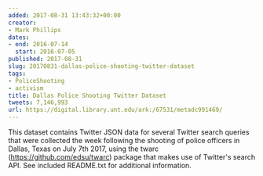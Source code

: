 ```yaml
---
added: 2017-08-31 13:43:32+00:00
creator:
- Mark Phillips
dates:
- end: 2016-07-14
  start: 2016-07-05
published: 2017-08-31
slug: 20170831-dallas-police-shooting-twitter-dataset
tags:
- PoliceShooting
- activism
title: Dallas Police Shooting Twitter Dataset
tweets: 7,146,993
url: https://digital.library.unt.edu/ark:/67531/metadc991469/
---
```


This dataset contains Twitter JSON data for several Twitter search queries that were collected the week following the shooting of police officers in Dallas, Texas on July 7th 2017, using the twarc (https://github.com/edsu/twarc) package that makes use of Twitter's search API. See included README.txt for additional information.
